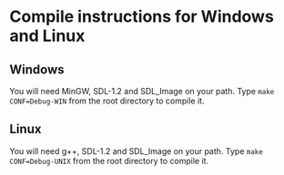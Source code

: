 # Compile instructions for Windows and Linux #

## Windows ##

You will need MinGW, SDL-1.2 and SDL\_Image on your path. Type `make CONF=Debug-WIN` from the root directory to compile it.


## Linux ##

You will need g++, SDL-1.2 and SDL\_Image on your path. Type `make CONF=Debug-UNIX` from the root directory to compile it.